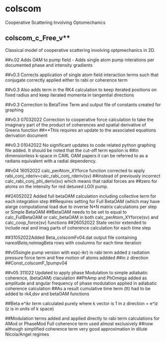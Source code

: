 # colscom
Cooperative Scattering Involving Optomechanics

## colscom_c_Free_v**
Classical model of cooperative scattering involving optpmechanics in 2D.

##v.02 Adds OAM to pump field - Adds single atom pump interations per documented phase and intensity gradients

##v0.3 Corrects application of single atom field interaction terms such that conjugate correctly applied either to rabi or coherence term

##v0.3 Also adds term in the RK4 calculation to keep iterated positions on fixed radius and keep iterated momenta in tangential directions

##v0.3 Correction to BetaTime Term and output file of constants created for graphing

##v0.3 07032022 Correction to cooperative force calculation to take the imaginary part of the product of coherences and spatial derivative of Greens function ##**This requires an update to the associated equations derivation document

##v0.3 01042022 No significant updates to code related python graphing file added. It should be noted that the cut-off term epsilon is 
##in dimensionless k-space in CARL OAM papers it can be referred to as a radians equivalent with a radial dependency.

##v04 16052022 calc_perAtom_XYforce function corrected to apply rabi_conj_rderiv=calc_rabi_conj_rderiv(sv)
##instead of previously incorrect calc_rabi_conj_phi_deriv(sv) which means that radial forces are 
##zero for atoms on the intensity for red detuned LG0l pump.

##24052022 Added full betaOAM calculation including collective term for each integration step
##Requires setting for Full BetaOAM (which may have alarge computational load due to inverse N*N matrix calculations per step or Simple BetaOAM 
##BetaOAM needs to be set to equal to calc_FullBetaOAM or calc_betaOAM in both calc_perAtom_XYforce(sv) and calc_coop_force(sv) functions
##26052022 State vector extended to include real and imag parts of coherence calculation for each time step

##31052022Added Beta_colscomFv04.dat output file containing na*realBeta,na*imagBeta rows with coulumns for each time iteration

##v05single pump version with exp(-ikr) in rabi term added z radiation pressure force term and free motion of atoms addded 
##in z direction
##Const_colscomF_1pumpv04

##v05 311022 Updated to apply phase Modulation to simple adiabatic coherence, (betaOAM) claculation 
##PhAmp and PhOmega added as amplitude and angular frequency of phase modulation applied in adiabatic coherence calculation
##As a result cumulative time term (tt) had to be added to rk4,dsv and betaOAM functions

##Beta e^ikr term calculated purely where k vector is 1 in z direction = e^iz (z is in units of k space)

##Modulation terms added and applied directly to rabi term calculations for AMod or PhaseMod Full coherence term used almost exclusively 
##now although simplified coherence term very good approximation in dilute Nicola/Angel regimes

